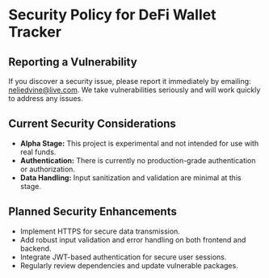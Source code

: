 # Security Policy for DeFi Wallet Tracker

## Reporting a Vulnerability

If you discover a security issue, please report it immediately by emailing: neliedvine@live.com. We take vulnerabilities seriously and will work quickly to address any issues.

## Current Security Considerations

- **Alpha Stage:** This project is experimental and not intended for use with real funds.
- **Authentication:** There is currently no production-grade authentication or authorization.
- **Data Handling:** Input sanitization and validation are minimal at this stage.

## Planned Security Enhancements

- Implement HTTPS for secure data transmission.
- Add robust input validation and error handling on both frontend and backend.
- Integrate JWT-based authentication for secure user sessions.
- Regularly review dependencies and update vulnerable packages.
